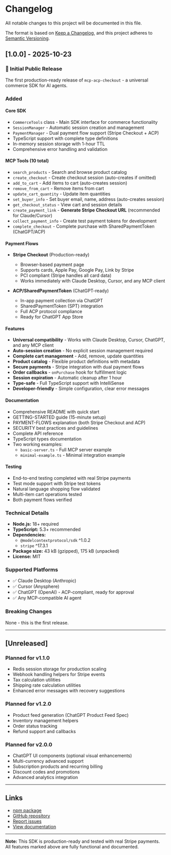 # Changelog

All notable changes to this project will be documented in this file.

The format is based on [Keep a Changelog](https://keepachangelog.com/en/1.0.0/),
and this project adheres to [Semantic Versioning](https://semver.org/spec/v2.0.0.html).

## [1.0.0] - 2025-10-23

### 🎉 Initial Public Release

The first production-ready release of `mcp-acp-checkout` - a universal commerce SDK for AI agents.

### Added

#### Core SDK
- `CommerceTools` class - Main SDK interface for commerce functionality
- `SessionManager` - Automatic session creation and management
- `PaymentManager` - Dual payment flow support (Stripe Checkout + ACP)
- TypeScript support with complete type definitions
- In-memory session storage with 1-hour TTL
- Comprehensive error handling and validation

#### MCP Tools (10 total)
- `search_products` - Search and browse product catalog
- `create_checkout` - Create checkout session (auto-creates if omitted)
- `add_to_cart` - Add items to cart (auto-creates session)
- `remove_from_cart` - Remove items from cart
- `update_cart_quantity` - Update item quantities  
- `set_buyer_info` - Set buyer email, name, address (auto-creates session)
- `get_checkout_status` - View cart and session details
- `create_payment_link` - **Generate Stripe Checkout URL** (recommended for Claude/Cursor)
- `collect_payment_info` - Create test payment tokens for development
- `complete_checkout` - Complete purchase with SharedPaymentToken (ChatGPT/ACP)

#### Payment Flows
- **Stripe Checkout** (Production-ready)
  - Browser-based payment page
  - Supports cards, Apple Pay, Google Pay, Link by Stripe
  - PCI compliant (Stripe handles all card data)
  - Works immediately with Claude Desktop, Cursor, and any MCP client
  
- **ACP/SharedPaymentToken** (ChatGPT-ready)
  - In-app payment collection via ChatGPT
  - SharedPaymentToken (SPT) integration
  - Full ACP protocol compliance
  - Ready for ChatGPT App Store

#### Features
- **Universal compatibility** - Works with Claude Desktop, Cursor, ChatGPT, and any MCP client
- **Auto-session creation** - No explicit session management required
- **Complete cart management** - Add, remove, update quantities
- **Product catalog** - Flexible product definitions with metadata
- **Secure payments** - Stripe integration with dual payment flows
- **Order callbacks** - `onPurchase` hook for fulfillment logic
- **Session expiration** - Automatic cleanup after 1 hour
- **Type-safe** - Full TypeScript support with IntelliSense
- **Developer-friendly** - Simple configuration, clear error messages

#### Documentation
- Comprehensive README with quick start
- GETTING-STARTED guide (15-minute setup)
- PAYMENT-FLOWS explanation (both Stripe Checkout and ACP)
- SECURITY best practices and guidelines
- Complete API reference
- TypeScript types documentation
- Two working examples:
  - `basic-server.ts` - Full MCP server example
  - `minimal-example.ts` - Minimal integration example

#### Testing
- End-to-end testing completed with real Stripe payments
- Test mode support with Stripe test tokens
- Natural language shopping flow validated
- Multi-item cart operations tested
- Both payment flows verified

### Technical Details
- **Node.js:** 18+ required
- **TypeScript:** 5.3+ recommended
- **Dependencies:**
  - `@modelcontextprotocol/sdk` ^1.0.2
  - `stripe` ^17.3.1
- **Package size:** 43 kB (gzipped), 175 kB (unpacked)
- **License:** MIT

### Supported Platforms
- ✅ Claude Desktop (Anthropic)
- ✅ Cursor (Anysphere)
- ✅ ChatGPT (OpenAI) - ACP-compliant, ready for approval
- ✅ Any MCP-compatible AI agent

### Breaking Changes
None - this is the first release.

---

## [Unreleased]

### Planned for v1.1.0
- Redis session storage for production scaling
- Webhook handling helpers for Stripe events
- Tax calculation utilities
- Shipping rate calculation utilities
- Enhanced error messages with recovery suggestions

### Planned for v1.2.0
- Product feed generation (ChatGPT Product Feed Spec)
- Inventory management helpers
- Order status tracking
- Refund support and callbacks

### Planned for v2.0.0
- ChatGPT UI components (optional visual enhancements)
- Multi-currency advanced support
- Subscription products and recurring billing
- Discount codes and promotions
- Advanced analytics integration

---

## Links

- [npm package](https://www.npmjs.com/package/mcp-acp-checkout)
- [GitHub repository](https://github.com/Janix-ai/mcp-acp-checkout)
- [Report issues](https://github.com/Janix-ai/mcp-acp-checkout/issues)
- [View documentation](https://github.com/Janix-ai/mcp-acp-checkout#readme)

---

**Note:** This SDK is production-ready and tested with real Stripe payments. All features marked above are fully functional and documented.
